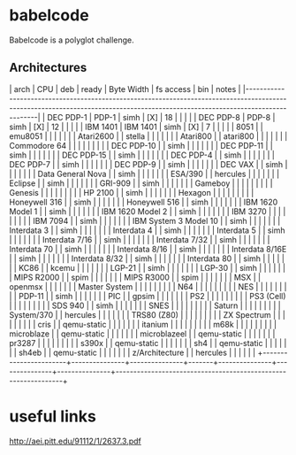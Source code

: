 # babelcode

Babelcode is a polyglot challenge.

## Architectures


|	arch		|	CPU	|	deb	| ready	| Byte Width	| fs access	|	bin	|			notes					|
|-------------------------------------------------------------------------------------------------------------------------------------------------------------------------------|
| DEC PDP-1		| PDP-1		| simh		| [X]	| 18		|		|		|								|
| DEC PDP-8		| PDP-8		| simh		| [X]	| 12		|		|		|								|
| IBM 1401		| IBM 1401	| simh		| [X]	| 7		|		|		|								|
| 8051			|		| emu8051	|	|		|		|		|								|
| Atari2600		|		| stella	|	|		|		|		|								|
| Atari800		|		| atari800	|	|		|		|		|								|
| Commodore 64		|		|		|	|		|		|		|								|
| DEC PDP-10		|		| simh		|	|		|		|		|								|
| DEC PDP-11		|		| simh		|	|		|		|		|								|
| DEC PDP-15		|		| simh		|	|		|		|		|								|
| DEC PDP-4		|		| simh		|	|		|		|		|								|
| DEC PDP-7		|		| simh		|	|		|		|		|								|
| DEC PDP-9		|		| simh		|	|		|		|		|								|
| DEC VAX		|		| simh		|	|		|		|		|								|
| Data General Nova	|		| simh		|	|		|		|		|								|
| ESA/390		|		| hercules	|	|		|		|		|								|
| Eclipse		|		| simh		|	|		|		|		|								|
| GRI-909		|		| simh		|	|		|		|		|								|
| Gameboy		|		|		|	|		|		|		|								|
| Genesis		|		|		|	|		|		|		|								|
| HP 2100		|		| simh		|	|		|		|		|								|
| Hexagon		|		|		|	|		|		|		|								|
| Honeywell 316		|		| simh		|	|		|		|		|								|
| Honeywell 516		|		| simh		|	|		|		|		|								|
| IBM 1620 Model 1	|		| simh		|	|		|		|		|								|
| IBM 1620 Model 2	|		| simh		|	|		|		|		|								|
| IBM 3270		|		|		|	|		|		|		|								|
| IBM 7094		|		| simh		|	|		|		|		|								|
| IBM System 3 Model 10	|		| simh		|	|		|		|		|								|
| Interdata 3		|		| simh		|	|		|		|		|								|
| Interdata 4		|		| simh		|	|		|		|		|								|
| Interdata 5		|		| simh		|	|		|		|		|								|
| Interdata 7/16	|		| simh		|	|		|		|		|								|
| Interdata 7/32	|		| simh		|	|		|		|		|								|
| Interdata 70		|		| simh		|	|		|		|		|								|
| Interdata 8/16	|		| simh		|	|		|		|		|								|
| Interdata 8/16E	|		| simh		|	|		|		|		|								|
| Interdata 8/32	|		| simh		|	|		|		|		|								|
| Interdata 80		|		| simh		|	|		|		|		|								|
| KC86			|		| kcemu		|	|		|		|		|								|
| LGP-21		|		| simh		|	|		|		|		|								|
| LGP-30		|		| simh		|	|		|		|		|								|
| MIPS R2000		|		| spim		|	|		|		|		|								|
| MIPS R3000		|		| spim		|	|		|		|		|								|
| MSX			|		| openmsx	|	|		|		|		|								|
| Master System		|		|		|	|		|		|		|								|
| N64			|		|		|	|		|		|		|								|
| NES			|		|		|	|		|		|		|								|
| PDP-11		|		| simh		|	|		|		|		|								|
| PIC			|		| gpsim		|	|		|		|		|								|
| PS2			|		|		|	|		|		|		|								|
| PS3 (Cell)		|		|		|	|		|		|		|								|
| SDS 940		|		| simh		|	|		|		|		|								|
| SNES			|		|		|	|		|		|		|								|
| Saturn		|		|		|	|		|		|		|								|
| System/370		|		| hercules	|	|		|		|		|								|
| TRS80 (Z80)		|		|		|	|		|		|		|								|
| ZX Spectrum		|		|		|	|		|		|		|								|
| cris			|		| qemu-static	|	|		|		|		|								|
| itanium		|		|		|	|		|		|		|								|
| m68k			|		|		|	|		|		|		|								|
| microblaze		|		| qemu-static	|	|		|		|		|								|
| microblazeel		|		| qemu-static	|	|		|		|		|								|
| pr3287		|		|		|	|		|		|		|								|
| s390x			|		| qemu-static	|	|		|		|		|								|
| sh4			|		| qemu-static	|	|		|		|		|								|
| sh4eb			|		| qemu-static	|	|		|		|		|								|
| z/Architecture	|		| hercules	|	|		|		|		|								|
+-----------------------+---------------+---------------+-------+---------------+---------------+---------------+---------------------------------------------------------------+

# useful links
http://aei.pitt.edu/91112/1/2637.3.pdf
